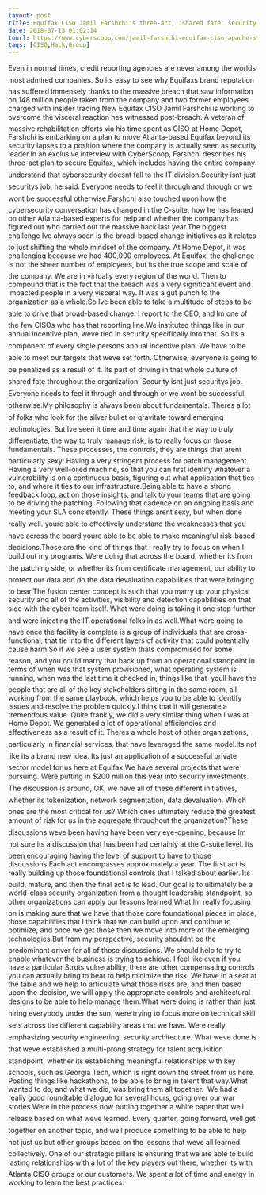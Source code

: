 ```yaml
---
layout: post
title: Equifax CISO Jamil Farshchi's three-act, 'shared fate' security plan
date: 2018-07-13 01:02:14
tourl: https://www.cyberscoop.com/jamil-farshchi-equifax-ciso-apache-struts/?category_news=technology
tags: [CISO,Hack,Group]
---
```

Even in normal times, credit reporting agencies are never among the worlds most admired companies. So its easy to see why Equifaxs brand reputation has suffered immensely thanks to the massive breach that saw information on 148 million people taken from the company and two former employees charged with insider trading.New Equifax CISO Jamil Farshchi is working to overcome the visceral reaction hes witnessed post-breach. A veteran of massive rehabilitation efforts via his time spent as CISO at Home Depot, Farshchi is embarking on a plan to move Atlanta-based Equifax beyond its security lapses to a position where the company is actually seen as security leader.In an exclusive interview with CyberScoop, Farshchi describes his three-act plan to secure Equifax, which includes having the entire company understand that cybersecurity doesnt fall to the IT division.Security isnt just securitys job, he said. Everyone needs to feel it through and through or we wont be successful otherwise.Farshchi also touched upon how the cybersecurity conversation has changed in the C-suite, how he has leaned on other Atlanta-based experts for help and whether the company has figured out who carried out the massive hack last year.The biggest challenge Ive always seen is the broad-based change initiatives as it relates to just shifting the whole mindset of the company. At Home Depot, it was challenging because we had 400,000 employees. At Equifax, the challenge is not the sheer number of employees, but its the true scope and scale of the company. We are in virtually every region of the world. Then to compound that is the fact that the breach was a very significant event and impacted people in a very visceral way. It was a gut punch to the organization as a whole.So Ive been able to take a multitude of steps to be able to drive that broad-based change. I report to the CEO, and Im one of the few CISOs who has that reporting line.We instituted things like in our annual incentive plan, weve tied in security specifically into that. So its a component of every single persons annual incentive plan. We have to be able to meet our targets that weve set forth. Otherwise, everyone is going to be penalized as a result of it. Its part of driving in that whole culture of shared fate throughout the organization. Security isnt just securitys job. Everyone needs to feel it through and through or we wont be successful otherwise.My philosophy is always been about fundamentals. Theres a lot of folks who look for the silver bullet or gravitate toward emerging technologies. But Ive seen it time and time again that the way to truly differentiate, the way to truly manage risk, is to really focus on those fundamentals. These processes, the controls, they are things that arent particularly sexy: Having a very stringent process for patch management. Having a very well-oiled machine, so that you can first identify whatever a vulnerability is on a continuous basis, figuring out what application that ties to, and where it ties to our infrastructure.Being able to have a strong feedback loop, act on those insights, and talk to your teams that are going to be driving the patching. Following that cadence on an ongoing basis and meeting your SLA consistently. These things arent sexy, but when done really well. youre able to effectively understand the weaknesses that you have across the board youre able to be able to make meaningful risk-based decisions.These are the kind of things that I really try to focus on when I build out my programs. Were doing that across the board, whether its from the patching side, or whether its from certificate management, our ability to protect our data and do the data devaluation capabilities that were bringing to bear.The fusion center concept is such that you marry up your physical security and all of the activities, visibility and detection capabilities on that side with the cyber team itself. What were doing is taking it one step further and were injecting the IT operational folks in as well.What were going to have once the facility is complete is a group of individuals that are cross-functional; that tie into the different layers of activity that could potentially cause harm.So if we see a user system thats compromised for some reason, and you could marry that back up from an operational standpoint in terms of when was that system provisioned, what operating system is running, when was the last time it checked in, things like that  youll have the people that are all of the key stakeholders sitting in the same room, all working from the same playbook, which helps you to be able to identify issues and resolve the problem quickly.I think that it will generate a tremendous value. Quite frankly, we did a very similar thing when I was at Home Depot. We generated a lot of operational efficiencies and effectiveness as a result of it. Theres a whole host of other organizations, particularly in financial services, that have leveraged the same model.Its not like its a brand new idea. Its just an application of a successful private sector model for us here at Equifax.We have several projects that were pursuing. Were putting in $200 million this year into security investments. The discussion is around, OK, we have all of these different initiatives, whether its tokenization, network segmentation, data devaluation. Which ones are the most critical for us? Which ones ultimately reduce the greatest amount of risk for us in the aggregate throughout the organization?These discussions weve been having have been very eye-opening, because Im not sure its a discussion that has been had certainly at the C-suite level. Its been encouraging having the level of support to have to those discussions.Each act encompasses approximately a year. The first act is really building up those foundational controls that I talked about earlier. Its build, mature, and then the final act is to lead. Our goal is to ultimately be a world-class security organization from a thought leadership standpoint, so other organizations can apply our lessons learned.What Im really focusing on is making sure that we have that those core foundational pieces in place, those capabilities that I think that we can build upon and continue to optimize, and once we get those then we move into more of the emerging technologies.But from my perspective, security shouldnt be the predominant driver for all of those discussions. We should help to try to enable whatever the business is trying to achieve. I feel like even if you have a particular Struts vulnerability, there are other compensating controls you can actually bring to bear to help minimize the risk. We have in a seat at the table and we help to articulate what those risks are, and then based upon the decision, we will apply the appropriate controls and architectural designs to be able to help manage them.What were doing is rather than just hiring everybody under the sun, were trying to focus more on technical skill sets across the different capability areas that we have. Were really emphasizing security engineering, security architecture. What weve done is that weve established a multi-prong strategy for talent acquisition standpoint, whether its establishing meaningful relationships with key schools, such as Georgia Tech, which is right down the street from us here. Posting things like hackathons, to be able to bring in talent that way.What wanted to do, and what we did, was bring them all together.  We had a really good roundtable dialogue for several hours, going over our war stories.Were in the process now putting together a white paper that well release based on what weve learned. Every quarter, going forward, well get together on another topic, and well produce something to be able to help not just us but other groups based on the lessons that weve all learned collectively. One of our strategic pillars is ensuring that we are able to build lasting relationships with a lot of the key players out there, whether its with Atlanta CISO groups or our customers. We spent a lot of time and energy in working to learn the best practices.